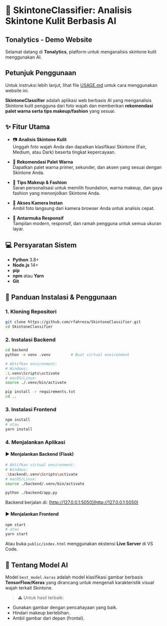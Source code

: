 # 🎨 SkintoneClassifier: Analisis Skintone Kulit Berbasis AI

## Tonalytics - Demo Website

Selamat datang di **Tonalytics**, platform untuk menganalisis skintone kulit menggunakan AI.

## Petunjuk Penggunaan
Untuk instruksi lebih lanjut, lihat file [USAGE.md](USAGE.md) untuk cara menggunakan website ini.

**SkintoneClassifier** adalah aplikasi web berbasis AI yang menganalisis Skintone kulit pengguna dari foto wajah dan memberikan **rekomendasi palet warna serta tips makeup/fashion** yang sesuai.

## ✨ Fitur Utama

- 📷 **Analisis Skintone Kulit**  
  Unggah foto wajah Anda dan dapatkan klasifikasi Skintone (Fair, Medium, atau Dark) beserta tingkat kepercayaan.

- 🎨 **Rekomendasi Palet Warna**  
  Dapatkan palet warna primer, sekunder, dan aksen yang sesuai dengan Skintone Anda.

- 💄 **Tips Makeup & Fashion**  
  Saran personalisasi untuk memilih foundation, warna makeup, dan gaya fashion yang menonjolkan Skintone Anda.

- 📸 **Akses Kamera Instan**  
  Ambil foto langsung dari kamera browser Anda untuk analisis cepat.

- 📱 **Antarmuka Responsif**  
  Tampilan modern, responsif, dan ramah pengguna untuk semua ukuran layar.

## 💻 Persyaratan Sistem

- **Python** 3.8+
- **Node.js** 14+
- **pip**
- **npm** atau **Yarn**
- **Git**

## 🚀 Panduan Instalasi & Penggunaan

### 1. Kloning Repositori

```bash
git clone https://github.com/rfahreza/SkintoneClassifier.git
cd SkintoneClassifier
```

### 2. Instalasi Backend

```bash
cd backend
python -m venv .venv         # Buat virtual environment

# Aktifkan environment:
# Windows:
.\.venv\Scripts\activate
# macOS/Linux:
source ./.venv/bin/activate

pip install -r requirements.txt
cd ..
```

### 3. Instalasi Frontend

```bash
npm install
# atau
yarn install
```

### 4. Menjalankan Aplikasi

#### ▶ Menjalankan Backend (Flask)

```bash
# Aktifkan virtual environment:
# Windows:
.\backend\.venv\Scripts\activate
# macOS/Linux:
source ./backend/.venv/bin/activate

python ./backend/app.py
```

Backend berjalan di: [http://127.0.0.1:5050](http://127.0.0.1:5050)

#### ▶ Menjalankan Frontend

```bash
npm start
# atau
yarn start
```

Atau buka `public/index.html` menggunakan ekstensi **Live Server** di VS Code.

## 🧠 Tentang Model AI

Model `best_model.keras` adalah model klasifikasi gambar berbasis **TensorFlow/Keras** yang dirancang untuk mengenali karakteristik visual wajah terkait Skintone.

> ⚠️ Untuk hasil terbaik:

- Gunakan gambar dengan pencahayaan yang baik.
- Hindari makeup berlebihan.
- Ambil gambar dari depan (frontal).


